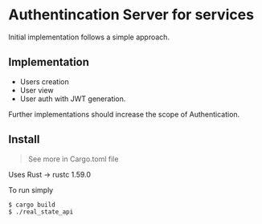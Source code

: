 # Authentincation Server for services

Initial implementation follows a simple approach.

## Implementation

  - Users creation 
  - User view
  - User auth with JWT generation.

Further implementations should increase the scope of Authentication.

## Install

> See more in Cargo.toml file

Uses Rust -> rustc 1.59.0

To run simply 

```
$ cargo build
$ ./real_state_api
```


